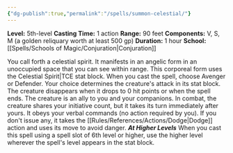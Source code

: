 ```yaml
---
{"dg-publish":true,"permalink":"/spells/summon-celestial/"}
---
```


**Level:** 5th-level
**Casting Time:** 1 action
**Range:** 90 feet
**Components:** V, S, M (a golden reliquary worth at least 500 gp)
**Duration:** 1 hour
**School:** [[Spells/Schools of Magic/Conjuration\|Conjuration]]

You call forth a celestial spirit. It manifests in an angelic form in an unoccupied space that you can see within range. This corporeal form uses the Celestial Spirit|TCE stat block. When you cast the spell, choose Avenger or Defender. Your choice determines the creature's attack in its stat block. The creature disappears when it drops to 0 hit points or when the spell ends.
The creature is an ally to you and your companions. In combat, the creature shares your initiative count, but it takes its turn immediately after yours. It obeys your verbal commands (no action required by you). If you don't issue any, it takes the [[Rules/References/Actions/Dodge\|Dodge]] action and uses its move to avoid danger.
**_At Higher Levels_**
When you cast this spell using a spell slot of 6th level or higher, use the higher level wherever the spell's level appears in the stat block.